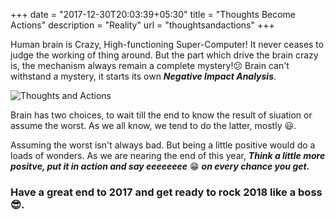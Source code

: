 +++
date = "2017-12-30T20:03:39+05:30"
title = "Thoughts Become Actions"
description = "Reality"
url = "thoughtsandactions"
+++

Human brain is Crazy, High-functioning Super-Computer! It never ceases to judge the working of thing around. But the part which drive the brain crazy is, the mechanism always remain a complete mystery!:confused: Brain can't withstand a mystery, it starts its own ***Negative Impact Analysis***. 

![Thoughts and Actions](/img/thoughts.jpg)

Brain has two choices, to wait till the end to know the result of siuation or assume the worst. As we all know, we tend to do the latter, mostly :smiley:. 

Assuming the worst isn't always bad. But being a little positive would do a loads of wonders. As we are nearing the end of this year, ***Think a little more positve, put it in action and say eeeeeeee*** :grin: ***on every chance you get.***

### Have a great end to 2017 and get ready to rock 2018 like a boss :sunglasses:.